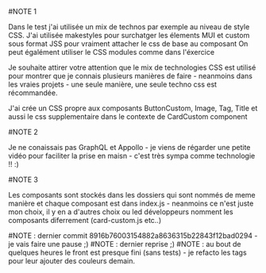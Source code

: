 #NOTE 1

Dans le test j'ai utilisée un mix de technos par exemple au niveau de style CSS.
J'ai utilisée makestyles pour surchatger les élements MUI et custom sous format JSS pour vraiment attacher le css de base au composant
On peut égalément utiliser le CSS modules comme dans l'éxercice

Je souhaite attirer votre attention que le mix de technologies CSS est utilisé pour montrer que je connais plusieurs manières de faire - neanmoins dans les vraies projets - une seule manière, une seule techno css est récommandée.

J'ai crée un CSS propre aux composants ButtonCustom, Image, Tag, Title et aussi le css supplementaire dans le contexte de CardCustom component


#NOTE 2

Je ne conaissais pas GraphQL et Appollo - je viens de régarder une petite vidéo pour faciliter la prise en maisn - c'est très sympa comme technologie !! :)

#NOTE 3

Les composants sont stockés dans les dossiers qui sont nommés de meme manière et chaque composant est dans index.js - neanmoins ce n'est juste mon choix, il y en a d'autres choix ou led développeurs nomment les composants diferrement (card-custom.js etc..)


#NOTE :  dernier  commit 8916b76003154882a8636315b22843f12bad0294  - je vais faire une pause ;)
#NOTE :  dernier  reprise ;)
#NOTE :  au bout de quelques heures le front est presque fini (sans tests) - je refacto les tags pour leur ajouter des couleurs demain.